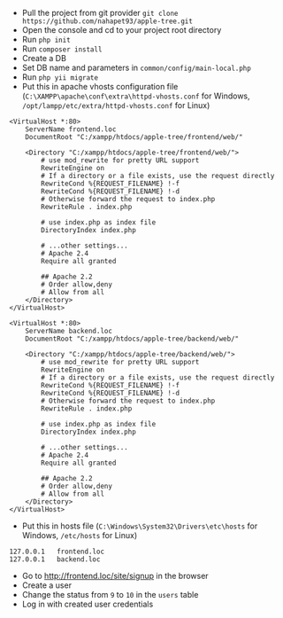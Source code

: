 - Pull the project from git provider `git clone https://github.com/nahapet93/apple-tree.git`
- Open the console and cd to your project root directory
- Run `php init`
- Run `composer install`
- Create a DB
- Set DB name and parameters in `common/config/main-local.php`
- Run `php yii migrate`
- Put this in apache vhosts configuration file (`C:\XAMPP\apache\conf\extra\httpd-vhosts.conf` for Windows, `/opt/lampp/etc/extra/httpd-vhosts.conf` for Linux)
```
<VirtualHost *:80>
	ServerName frontend.loc
	DocumentRoot "C:/xampp/htdocs/apple-tree/frontend/web/"
	   
	<Directory "C:/xampp/htdocs/apple-tree/frontend/web/">
		# use mod_rewrite for pretty URL support
		RewriteEngine on
		# If a directory or a file exists, use the request directly
		RewriteCond %{REQUEST_FILENAME} !-f
		RewriteCond %{REQUEST_FILENAME} !-d
		# Otherwise forward the request to index.php
		RewriteRule . index.php

		# use index.php as index file
		DirectoryIndex index.php

		# ...other settings...
		# Apache 2.4
		Require all granted
		   
		## Apache 2.2
		# Order allow,deny
		# Allow from all
	</Directory>
</VirtualHost>
   
<VirtualHost *:80>
	ServerName backend.loc
	DocumentRoot "C:/xampp/htdocs/apple-tree/backend/web/"
	   
	<Directory "C:/xampp/htdocs/apple-tree/backend/web/">
		# use mod_rewrite for pretty URL support
		RewriteEngine on
		# If a directory or a file exists, use the request directly
		RewriteCond %{REQUEST_FILENAME} !-f
		RewriteCond %{REQUEST_FILENAME} !-d
		# Otherwise forward the request to index.php
		RewriteRule . index.php

		# use index.php as index file
		DirectoryIndex index.php

		# ...other settings...
		# Apache 2.4
		Require all granted
		   
		## Apache 2.2
		# Order allow,deny
		# Allow from all
	</Directory>
</VirtualHost>
```
- Put this in hosts file (`C:\Windows\System32\Drivers\etc\hosts` for Windows, `/etc/hosts` for Linux)
```
127.0.0.1   frontend.loc
127.0.0.1   backend.loc
```
- Go to http://frontend.loc/site/signup in the browser
- Create a user
- Change the status from `9` to `10` in the `users` table
- Log in with created user credentials
